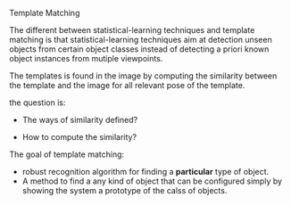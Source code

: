 Template Matching



The different between statistical-learning techniques and template matching is that statistical-learning techniques aim at detection unseen objects from certain object classes instead of detecting a priori known object instances from mutiple viewpoints.

The templates is found in the image by computing the similarity between the template and the image for all relevant pose of the template.

the question is:

- The ways of similarity defined?

- How to compute the similarity?

  

The goal of template matching:

- robust recognition algorithm for finding a **particular** type of object.
- A method to find a any kind of object that can be configured simply by showing the system a prototype of the calss of objects.





